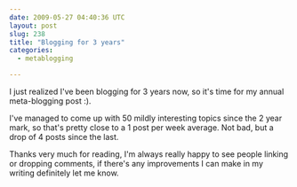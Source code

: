 ```yaml
---
date: 2009-05-27 04:40:36 UTC
layout: post
slug: 238
title: "Blogging for 3 years"
categories:
  - metablogging

---
```

<p>I just realized I've been blogging for 3 years now, so it's time for my annual meta-blogging post :).</p>

<p>I've managed to come up with 50 mildly interesting topics since the 2 year mark, so that's pretty close to a 1 post per week average. Not bad, but a drop of 4 posts since the last.</p>

<p>Thanks very much for reading, I'm always really happy to see people linking or dropping comments, if there's any improvements I can make in my writing definitely let me know.</p>
